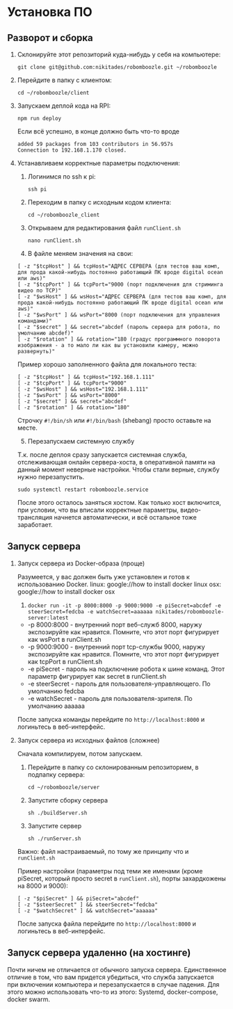 # Установка ПО

## Разворот и сборка

1. Склонируйте этот репозиторий куда-нибудь у себя на компьютере:

    `git clone git@github.com:nikitades/robomboozle.git ~/robomboozle`

2. Перейдите в папку с клиентом:

    `cd ~/robomboozle/client`

3. Запускаем деплой кода на RPI:

    `npm run deploy`

    Если всё успешно, в конце должно быть что-то вроде
    ```
    added 59 packages from 103 contributors in 56.957s
    Connection to 192.168.1.170 closed.
    ```

4. Устанавливаем корректные параметры подключения:

    1. Логинимся по ssh к pi:

        `ssh pi`

    2. Переходим в папку с исходным кодом клиента:

        `cd ~/robomboozle_client`

    3. Открываем для редактирования файл `runClient.sh`

        `nano runClient.sh`

    4. В файле меняем значения на свои:

    ```
    [ -z "$tcpHost" ] && tcpHost="АДРЕС СЕРВЕРА (для тестов ваш комп, для прода какой-нибудь постоянно работающий ПК вроде digital ocean или aws)"
    [ -z "$tcpPort" ] && tcpPort="9000 (порт подключения для стриминга видео по TCP)"
    [ -z "$wsHost" ] && wsHost="АДРЕС СЕРВЕРА (для тестов ваш комп, для прода какой-нибудь постоянно работающий ПК вроде digital ocean или aws)"
    [ -z "$wsPort" ] && wsPort="8000 (порт подключения для управления командами)"
    [ -z "$secret" ] && secret="abcdef (пароль сервера для робота, по умолчанию abcdef)"
    [ -z "$rotation" ] && rotation="180 (градус программного поворота изображения - а то мало ли как вы установили камеру, можно развернуть)"
    ```

    Пример хорошо заполненного файла для локального теста:

    ```
    [ -z "$tcpHost" ] && tcpHost="192.168.1.111"
    [ -z "$tcpPort" ] && tcpPort="9000"
    [ -z "$wsHost" ] && wsHost="192.168.1.111"
    [ -z "$wsPort" ] && wsPort="8000"
    [ -z "$secret" ] && secret="abcdef"
    [ -z "$rotation" ] && rotation="180"
    ```

    Строчку `#!/bin/sh` или `#!/bin/bash` (shebang) просто оставьте на месте.

    5. Перезапускаем системную службу

    Т.к. после деплоя сразу запускается системная служба, отслеживающая онлайн сервера-хоста, в оперативной памяти на данный момент неверные настройки. Чтобы стали верные, службу нужно перезапустить.

    ```
    sudo systemctl restart robomboozle.service
    ```

    После этого осталось заняться хостом. Как только хост включится, при условии, что вы вписали корректные параметры, видео-трансляция начнется автоматически, и всё остальное тоже заработает.
 
## Запуск сервера

1. Запуск сервера из Docker-образа (проще)

    Разумеется, у вас должен быть уже установлен и готов к использованию Docker.
    linux: google://how to install docker linux
    osx: google://how to install docker osx

    1. `docker run -it -p 8000:8000 -p 9000:9000 -e piSecret=abcdef -e steerSecret=fedcba -e watchSecret=aaaaaa nikitades/robomboozle-server:latest`
    - -p 8000:8000 - внутренний порт веб-служб 8000, наружу экспозируйте как нравится. Помните, что этот порт фигурирует как wsPort в runClient.sh
    - -p 9000:9000 - внутренний порт tcp-службы 9000, наружу экспозируйте как нравится. Помните, что этот порт фигурирует как tcpPort в runClient.sh
    - -e piSecret - пароль на подключение робота к шине команд. Этот параметр фигурирует как secret в runClient.sh
    - -e steerSecret - пароль для пользователя-управляющего. По умолчанию fedcba
    - -e watchSecret - пароль для пользователя-зрителя. По умолчанию aaaaaa

    После запуска команды перейдите по `http://localhost:8000` и логиньтесь в веб-интерфейс.

2. Запуск сервера из исходных файлов (сложнее)

    Сначала компилируем, потом запускаем.

    1. Перейдите в папку со склонированным репозиторием, в подпапку сервера:

        `cd ~/robomboozle/server`

    2. Запустите сборку сервера

        `sh ./buildServer.sh`

    3. Запустите сервер

        `sh ./runServer.sh`

    Важно: файл настраиваемый, по тому же принципу что и `runClient.sh`

    Пример настройки (параметры под теми же именами (кроме piSecret, который просто secret в `runClient.sh`), порты захардкожены на 8000 и 9000):

    ```
    [ -z "$piSecret" ] && piSecret="abcdef"
    [ -z "$steerSecret" ] && steerSecret="fedcba"
    [ -z "$watchSecret" ] && watchSecret="aaaaaa"
    ```

    После запуска файла перейдите по `http://localhost:8000` и логиньтесь в веб-интерфейс.


## Запуск сервера удаленно (на хостинге)

Почти ничем не отличается от обычного запуска сервера. Единственное отличие в том, что вам придется убедиться, что служба запускается при включении компьютера и перезапускается в случае падения. Для этого можно использовать что-то из этого: Systemd, docker-compose, docker swarm.